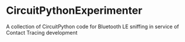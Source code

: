 # CircuitPythonExperimenter
A collection of CircuitPython code for Bluetooth LE sniffing in service of Contact Tracing development

